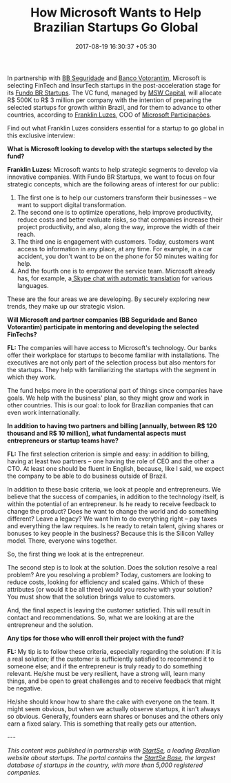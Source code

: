 ﻿---
title: How Microsoft Wants to Help Brazilian Startups Go Global
date: 2017-08-19 16:30:37 +05:30
categories:
- Fintech
- Insights
- InsurTech
- Startups
tags:
- Asia
- Europe
- insights
- Microsoft
- US
layout: post
type: post
status: publish
category:
- InsurTech
- Fintech
- Insights
- Startups
Markets:
- Asia
- Europe
- insights
- Microsoft
- US
Person: Mariana Rodrigues
---

<p>In partnership with <a href="http://www.bancodobrasilseguridade.com.br/">BB Seguridade</a> and <a href="https://www.bancovotorantim.com.br/web/site/pt">Banco Votorantim</a>, Microsoft is selecting FinTech and InsurTech startups in the post-acceleration stage for its <a href="https://news.microsoft.com/pt-br/bb-seguridade-investe-no-fundo-de-investimentos-br-startups/">Fundo BR Startups</a>. The VC fund, managed by <a href="http://www.mswcapital.com.br/index.php/fundos/brasil-aceleradora">MSW Capital</a>, will allocate R$ 500K to R$ 3 million per company with the intention of preparing the selected startups for growth within Brazil, and for them to advance to other countries, according to <a href="https://www.linkedin.com/in/franklin-luzes-junior-4301aa11/">Franklin Luzes</a>, COO of <a href="https://www.microsoft.com/brasil/acelera/">Microsoft Participações</a>. </p>
<p>Find out what Franklin Luzes considers essential for a startup to go global in this exclusive interview:</p>
<p><b>What is Microsoft looking to develop with the startups selected by the fund?</b></p>
<p><b>Franklin Luzes:</b> Microsoft wants to help strategic segments to develop via innovative companies. With Fundo BR Startups, we want to focus on four strategic concepts, which are the following areas of interest for our public:</p>
<ol>
<li style="font-weight: 400;">The first one is to help our customers transform their businesses – we want to support digital transformation. </li>
<li style="font-weight: 400;">The second one is to optimize operations, help improve productivity, reduce costs and better evaluate risks, so that companies increase their project productivity, and also, along the way, improve the width of their reach.</li>
<li style="font-weight: 400;">The third one is engagement with customers. Today, customers want access to information in any place, at any time. For example, in a car accident, you don't want to be on the phone for 50 minutes waiting for help.</li>
<li style="font-weight: 400;">And the fourth one is to empower the service team. Microsoft already has, for example, a<a href="https://www.skype.com/pt-br/features/skype-translator/"> Skype chat with automatic translation</a> for various languages.</li>
</ol>
<p>These are the four areas we are developing. By securely exploring new trends, they make up our strategic vision. </p>
<p><b>Will Microsoft and partner companies (BB Seguridade and Banco Votorantim) participate in mentoring and developing the selected FinTechs?</b></p>
<p><b>FL: </b>The companies will have access to Microsoft's technology. Our banks offer their workplace for startups to become familiar with installations. The executives are not only part of the selection process but also mentors for the startups. They help with familiarizing the startups with the segment in which they work. </p>
<p>The fund helps more in the operational part of things since companies have goals. We help with the business' plan, so they might grow and work in other countries. This is our goal: to look for Brazilian companies that can even work internationally.</p>
<p><b>In addition to having two partners and billing [annually, between R$ 120 thousand and R$ 10 million], what fundamental aspects must entrepreneurs or startup teams have?</b></p>
<p><b>FL:</b> The first selection criterion is simple and easy: in addition to billing, having at least two partners – one having the role of CEO and the other a CTO. At least one should be fluent in English, because, like I said, we expect the company to be able to do business outside of Brazil.</p>
<p>In addition to these basic criteria, we look at people and entrepreneurs. We believe that the success of companies, in addition to the technology itself, is within the potential of an entrepreneur. Is he ready to receive feedback to change the product? Does he want to change the world and do something different? Leave a legacy? We want him to do everything right – pay taxes and everything the law requires. Is he ready to retain talent, giving shares or bonuses to key people in the business? Because this is the Silicon Valley model. There, everyone wins together. </p>
<p>So, the first thing we look at is the entrepreneur.</p>
<p>The second step is to look at the solution. Does the solution resolve a real problem? Are you resolving a problem? Today, customers are looking to reduce costs, looking for efficiency and scaled gains. Which of these attributes (or would it be all three) would you resolve with your solution? You must show that the solution brings value to customers. </p>
<p>And, the final aspect is leaving the customer satisfied. This will result in contact and recommendations. So, what we are looking at are the entrepreneur and the solution.</p>
<p><b>Any tips for those who will enroll their project with the fund?</b></p>
<p><b>FL: </b>My tip is to follow these criteria, especially regarding the solution: if it is a real solution; if the customer is sufficiently satisfied to recommend it to someone else; and if the entrepreneur is truly ready to do something relevant. He/she must be very resilient, have a strong will, learn many things, and be open to great challenges and to receive feedback that might be negative.</p>
<p>He/she should know how to share the cake with everyone on the team. It might seem obvious, but when we actually observe startups, it isn't always so obvious. Generally, founders earn shares or bonuses and the others only earn a fixed salary. This is something that really gets our attention.</p>
---
<p><i>This content was published in partnership with </i><a href="http://www.startse.com.br/"><i>StartSe</i></a><i>, a leading Brazilian website about startups. The portal contains the </i><a href="https://base.startse.com.br/"><i>StartSe Base</i></a><i>, the largest database of startups in the country, with more than 5,000 registered companies.</i></p>
